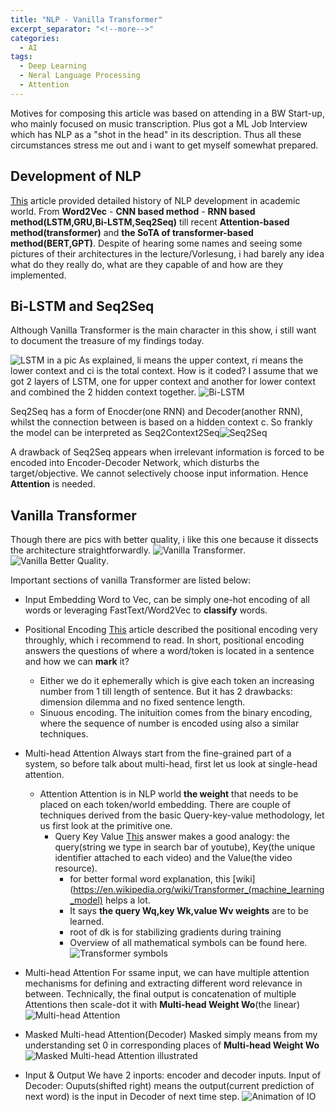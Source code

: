 ```yaml
---
title: "NLP - Vanilla Transformer"
excerpt_separator: "<!--more-->"
categories:
  - AI
tags:
  - Deep Learning 
  - Neral Language Processing
  - Attention
---
```


Motives for composing this article was based on attending in a BW Start-up, who mainly focused on music transcription.
Plus got a ML Job Interview which has NLP as a "shot in the head" in its description. Thus all these circumstances stress me out and i want to get myself
somewhat prepared.

## Development of NLP

[This](https://mp.weixin.qq.com/s/J3ot3BGg6fyjdSt0mW7mCA) article provided detailed history of NLP development in academic world. From **Word2Vec** - **CNN based method** - **RNN based method(LSTM,GRU,Bi-LSTM,Seq2Seq)** till recent **Attention-based method(transformer)** and **the SoTA of transformer-based method(BERT,GPT)**. Despite of hearing some names and seeing some pictures of their architectures in the lecture/Vorlesung, i had barely any idea what do they really do, what are they capable of and how are they implemented.

## Bi-LSTM and Seq2Seq
Although Vanilla Transformer is the main character in this show, i still want to document the treasure of my findings today.

![LSTM in a pic](https://mmbiz.qpic.cn/mmbiz_png/ibXN96xslrTgwQbtQic5ETdweMVNovIdbCTSA7UhSNics7icVfgdfh2Wm6U3t4sORq1uicEdgRAF2JrpstnN4NOYskg/640?wx_fmt=png&wxfrom=5&wx_lazy=1&wx_co=1)
As explained, li means the upper context, ri means the lower context and ci is the total context. How is it coded?
I assume that we got 2 layers of LSTM, one for upper context and another for lower context and combined the 2 hidden context together.
![Bi-LSTM](https://mmbiz.qpic.cn/mmbiz_png/ibXN96xslrTgxvAqZAfGQhF8JXD3n26e3WFG3o0d1sNib79MfWW6Mkl8fhM82Pejur8icGV4yibSWj0QqaOqh4SR8Q/640?wx_fmt=png&wxfrom=5&wx_lazy=1&wx_co=1)

Seq2Seq has a form of Enocder(one RNN) and Decoder(another RNN), whilst the connection between is based on a hidden context c. So frankly the model can be interpreted as Seq2Context2Seq![Seq2Seq](https://mmbiz.qpic.cn/mmbiz_png/ibXN96xslrTgwQbtQic5ETdweMVNovIdbCLdJx9DU4SGibONr84sDk50o7h5bJuR3ZiaWftIY58adfhyr2nEbB7jwg/640?wx_fmt=png&wxfrom=5&wx_lazy=1&wx_co=1)

A drawback of Seq2Seq appears when irrelevant information is forced to be encoded into Encoder-Decoder Network, which disturbs the target/objective. We cannot selectively choose input information. Hence **Attention** is needed.

## Vanilla Transformer

Though there are pics with better quality, i like this one because it dissects the architecture straightforwardly. ![Vanilla Transformer](https://pic3.zhimg.com/80/v2-5d73a494057916aa6dd9858b6acb754a_720w.jpg). ![Vanilla Better Quality](https://d33wubrfki0l68.cloudfront.net/a76be57763d942798f8081b77edf8f078720cd45/bd31a/img/transformer_architecture_positional_encoding/model_arc.jpg).

Important sections of vanilla Transformer are listed below:
- Input Embedding
Word to Vec, can be simply one-hot encoding of all words or leveraging FastText/Word2Vec to **classify** words.
- Positional Encoding
[This](https://kazemnejad.com/blog/transformer_architecture_positional_encoding/) article described the positional encoding very throughly, which i recommend to read. In short, positional encoding answers the questions of where a word/token is located in a sentence and how we can **mark** it?
  - Either we do it ephemerally which is give each token an increasing number from 1 till length of sentence. But it has 2 drawbacks: dimension dilemma and no fixed sentence length.
  - Sinuous encoding. The inituition comes from the binary encoding, where the sequence of number is encoded using also a similar techniques.

- Multi-head Attention
Always start from the fine-grained part of a system, so before talk about multi-head, first let us look at single-head attention.
  - Attention
  Attention is in NLP world **the weight** that needs to be placed on each token/world embedding. There are couple of techniques derived from the basic Query-key-value methodology, let us first look at the primitive one.
    - Query Key Value
    [This](https://stats.stackexchange.com/questions/421935/what-exactly-are-keys-queries-and-values-in-attention-mechanisms) answer makes a good analogy: the query(string we type in search bar of youtube), Key(the unique identifier attached to each video) and the Value(the video resource).
      - for better formal word explanation, this [wiki](https://en.wikipedia.org/wiki/Transformer_(machine_learning_model) helps a lot.
      - It says **the query Wq,key Wk,value Wv weights** are to be learned.
      - root of dk is for stabilizing gradients during training
      - Overview of all mathematical symbols can be found here. ![Transformer symbols](https://pic4.zhimg.com/80/v2-6cee80283472cb3acdff2c210af645ff_720w.jpg)

- Multi-head Attention
For ssame input, we can have multiple attention mechanisms for defining and extracting different word relevance in between. Technically, the final output is concatenation of multiple Attentions then scale-dot it with **Multi-head Weight Wo**(the linear)
![Multi-head Attention](https://pic3.zhimg.com/80/v2-eeb9944f0261875ec28d5e80821becd6_720w.jpg)

- Masked Multi-head Attention(Decoder)
Masked simply means from my understanding set 0 in corresponding places of **Multi-head Weight Wo**
![Masked Multi-head Attention illustrated](https://jinglescode.github.io/assets/img/posts/illustrated-guide-transformer-13.jpg)

- Input & Output
We have 2 inports: encoder and decoder inputs. Input of Decoder: Ouputs(shifted right) means the output(current prediction of next word) is the input in Decoder of next time step.
![Animation of IO](https://jinglescode.github.io/assets/img/posts/illustrated-guide-transformer-15.gif)